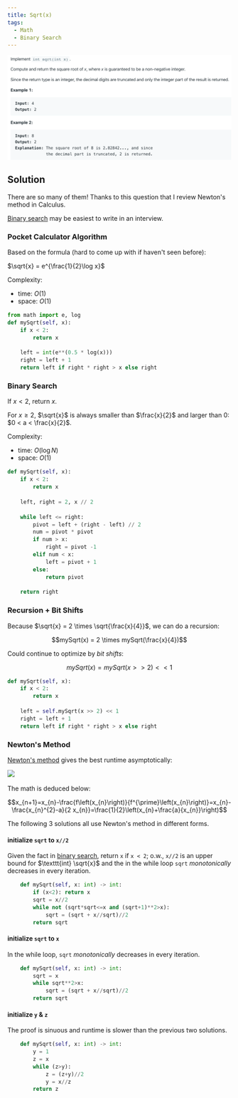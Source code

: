 ```yaml
---
title: Sqrt(x)
tags:
  - Math
  - Binary Search
---
```


<img class="medium-zoom" src="/algo/sqrtx.png" alt="https://leetcode.com/problems/sqrtx">

## Solution

There are so many of them! Thanks to this question that I review Newton's method in Calculus.

[Binary search](#binary-search) may be easiest to write in an interview.

### Pocket Calculator Algorithm

Based on the formula (hard to come up with if haven't seen before):

$\sqrt{x} = e^{\frac{1}{2}\log x}$

Complexity:

- time: $O(1)$
- space: $O(1)$

```py
from math import e, log
def mySqrt(self, x):
    if x < 2:
        return x

    left = int(e**(0.5 * log(x)))
    right = left + 1
    return left if right * right > x else right
```

### Binary Search

If $x < 2$, return $x$.

For $x \ge 2$, $\sqrt{x}$ is always smaller than $\frac{x}{2}$ and larger than 0: $0 < a < \frac{x}{2}$.

Complexity:

- time: $O(\log N)$
- space: $O(1)$

```py
def mySqrt(self, x):
    if x < 2:
        return x

    left, right = 2, x // 2

    while left <= right:
        pivot = left + (right - left) // 2
        num = pivot * pivot
        if num > x:
            right = pivot -1
        elif num < x:
            left = pivot + 1
        else:
            return pivot

    return right
```

### Recursion + Bit Shifts

Because $\sqrt{x} = 2 \times \sqrt{\frac{x}{4}}$, we can do a recursion:

$$mySqrt(x) = 2 \times mySqrt(\frac{x}{4})$$

Could continue to optimize by _bit shifts_:

$$mySqrt(x)=mySqrt(x> >2)< <1$$

```py
def mySqrt(self, x):
    if x < 2:
        return x

    left = self.mySqrt(x >> 2) << 1
    right = left + 1
    return left if right * right > x else right
```

### Newton's Method

[Newton's method](https://en.wikipedia.org/wiki/Newton%27s_method#Square_root_of_a_number) gives the best runtime asymptotically:

<img class="medium-zoom" src="https://leetcode.com/articles/Figures/69/cp.png">

The math is deduced below:

$$x_{n+1}=x_{n}-\frac{f\left(x_{n}\right)}{f^{\prime}\left(x_{n}\right)}=x_{n}-\frac{x_{n}^{2}-a}{2 x_{n}}=\frac{1}{2}\left(x_{n}+\frac{a}{x_{n}}\right)$$

The following 3 solutions all use Newton's method in different forms.

#### initialize `sqrt` to `x//2`

Given the fact in [binary search](#binary-search), return `x` if `x < 2`; o.w., `x//2` is an upper bound for $\texttt{int} \sqrt{x}$ and the in the while loop `sqrt` _monotonically_ decreases in every iteration.

```py
    def mySqrt(self, x: int) -> int:
        if (x<2): return x
        sqrt = x//2
        while not (sqrt*sqrt<=x and (sqrt+1)**2>x):
            sqrt = (sqrt + x//sqrt)//2
        return sqrt
```

#### initialize `sqrt` to `x`

In the while loop, `sqrt` _monotonically_ decreases in every iteration.

```py
    def mySqrt(self, x: int) -> int:
        sqrt = x
        while sqrt**2>x:
            sqrt = (sqrt + x//sqrt)//2
        return sqrt
```

#### initialize `y` & `z`

The proof is sinuous and runtime is slower than the previous two solutions.

```py
    def mySqrt(self, x: int) -> int:
        y = 1
        z = x
        while (z>y):
            z = (z+y)//2
            y = x//z
        return z
```
